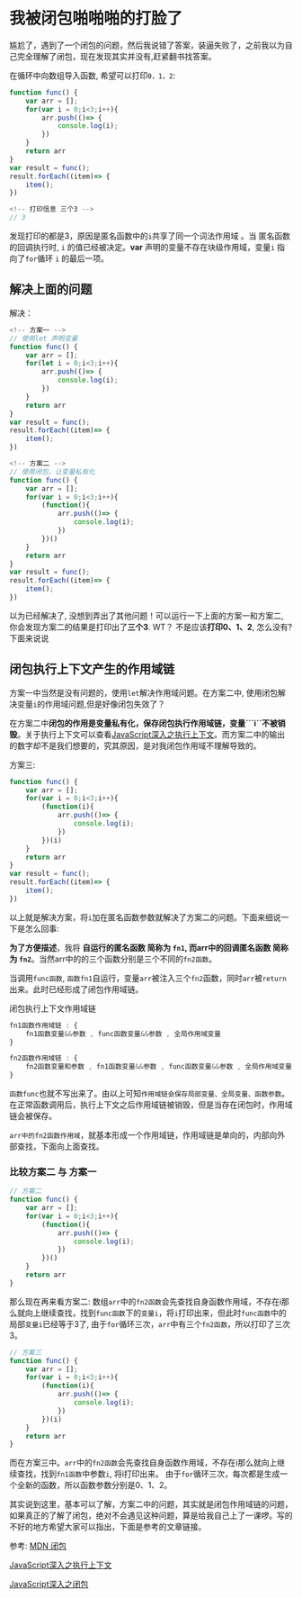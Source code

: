 # 我被闭包啪啪啪的打脸了

尴尬了，遇到了一个闭包的问题，然后我说错了答案，装逼失败了，之前我以为自己完全理解了闭包，现在发现其实并没有,赶紧翻书找答案。

在循环中向数组导入函数, 希望可以打印```0，1，2```:
```javascript
function func() {
    var arr = [];
    for(var i = 0;i<3;i++){
        arr.push(()=> {
            console.log(i);
        })
    }
    return arr
}
var result = func();
result.forEach((item)=> {
    item();
})

<!-- 打印信息 三个3 -->
// 3
```
发现打印的都是3，原因是匿名函数中的```i```共享了同一个词法作用域 。当 匿名函数 的回调执行时, ```i``` 的值已经被决定。**var** 声明的变量不存在块级作用域，变量```i``` 指向了```for```循环 ```i``` 的最后一项。

## 解决上面的问题

解决：
```javascript
<!-- 方案一 -->
// 使用let 声明变量
function func() {
    var arr = [];
    for(let i = 0;i<3;i++){
        arr.push(()=> {
            console.log(i);
        })
    }
    return arr
}
var result = func();
result.forEach((item)=> {
    item();
})

<!-- 方案二 -->
// 使用闭包，让变量私有化
function func() {
    var arr = [];
    for(var i = 0;i<3;i++){
        (function(){
            arr.push(()=> {
                console.log(i);
            })
        })()
    }
    return arr
}
var result = func();
result.forEach((item)=> {
    item();
})
```

以为已经解决了, 没想到弄出了其他问题！可以运行一下上面的方案一和方案二, 你会发现方案二的结果是打印出了**三个3**. WT？ 不是应该**打印0、1、2**, 怎么没有? 下面来说说

## 闭包执行上下文产生的作用域链

方案一中当然是没有问题的，使用```let```解决作用域问题。在方案二中, 使用闭包解决变量```i```的作用域问题,但是好像闭包失效了？

在方案二中**闭包的作用是变量私有化，保存闭包执行作用域链，变量```i``不被销毁**。关于执行上下文可以查看[JavaScript深入之执行上下文](https://github.com/mqyqingfeng/Blog/issues/8)。而方案二中的输出的数字却不是我们想要的，究其原因，是对我闭包作用域不理解导致的。

方案三:
```javascript
function func() {
    var arr = [];
    for(var i = 0;i<3;i++){
        (function(i){
            arr.push(()=> {
                console.log(i);
            })
        })(i)
    }
    return arr
}
var result = func();
result.forEach((item)=> {
    item();
})
```
以上就是解决方案，将```i```加在匿名函数参数就解决了方案二的问题。下面来细说一下是怎么回事:

**为了方便描述**，我将 **自运行的匿名函数 简称为 ```fn1```, 而arr中的回调匿名函数 简称为 ```fn2```**。当然arr中的的三个函数分别是三个不同的```fn2函数```。

当调用```func函数```, ```函数fn1```自运行，变量```arr```被注入三个```fn2```函数，同时```arr```被```return```出来。此时已经形成了闭包作用域链。

闭包执行上下文作用域链
```javascript
fn1函数作用域链 : {
    fn1函数变量&&参数 , func函数变量&&参数 , 全局作用域变量
}

fn2函数作用域链 : {
    fn2函数变量和参数 , fn1函数变量&&参数 , func函数变量&&参数 , 全局作用域变量
}
```
```函数func```也就不写出来了。由以上可知```作用域链会保存局部变量、全局变量、函数参数```。在正常函数调用后，执行上下文之后作用域链被销毁，但是当存在闭包时，作用域链会被保存。

```arr中的fn2函数作用域```，就基本形成一个作用域链，作用域链是单向的，内部向外部查找，下面向上面查找。

### 比较方案二 与 方案一

```javascript
// 方案二
function func() {
    var arr = [];
    for(var i = 0;i<3;i++){
        (function(){
            arr.push(()=> {
                console.log(i);
            })
        })()
    }
    return arr
}
```

那么现在再来看方案二: 数组```arr```中的```fn2函数```会先查找自身函数作用域，不存在i那么就向上继续查找，找到```func函数```下的```变量i```，将```i```打印出来，但此时```func函数```中的局部```变量i```已经等于3了, 由于```for```循环三次，```arr```中有三个```fn2函数```，所以打印了三次3。

```javascript
// 方案三
function func() {
    var arr = [];
    for(var i = 0;i<3;i++){
        (function(i){
            arr.push(()=> {
                console.log(i);
            })
        })(i)
    }
    return arr
}
```
而在方案三中。```arr```中的```fn2函数```会先查找自身函数作用域，不存在i那么就向上继续查找，找到```fn1函数```中参数```i```, 将i打印出来。 由于```for```循环三次，每次都是生成一个全新的函数，所以函数参数分别是0、1、2。

其实说到这里，基本可以了解，方案二中的问题，其实就是闭包作用域链的问题，如果真正的了解了闭包，绝对不会遇见这种问题，算是给我自己上了一课啰。写的不好的地方希望大家可以指出，下面是参考的文章链接。

参考: 
[MDN 闭包](https://developer.mozilla.org/zh-CN/docs/Web/JavaScript/Closures)

[JavaScript深入之执行上下文](https://github.com/mqyqingfeng/Blog/issues/8)

[JavaScript深入之闭包](https://github.com/mqyqingfeng/Blog/issues/9)
